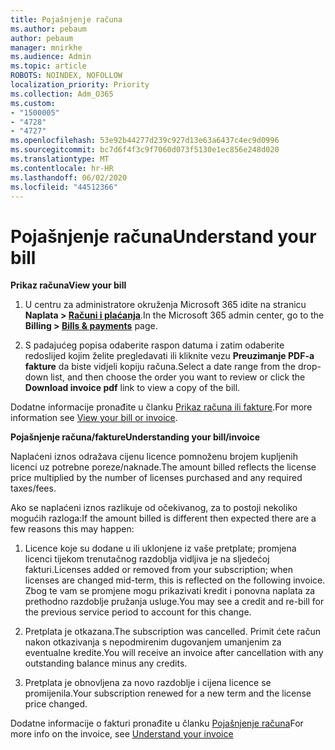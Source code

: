 ```yaml
---
title: Pojašnjenje računa
ms.author: pebaum
author: pebaum
manager: mnirkhe
ms.audience: Admin
ms.topic: article
ROBOTS: NOINDEX, NOFOLLOW
localization_priority: Priority
ms.collection: Adm_O365
ms.custom:
- "1500005"
- "4728"
- "4727"
ms.openlocfilehash: 53e92b44277d239c927d13e63a6437c4ec9d0996
ms.sourcegitcommit: bc7d6f4f3c9f7060d073f5130e1ec856e248d020
ms.translationtype: MT
ms.contentlocale: hr-HR
ms.lasthandoff: 06/02/2020
ms.locfileid: "44512366"
---
```

# <a name="understand-your-bill"></a><span data-ttu-id="4fb34-102">Pojašnjenje računa</span><span class="sxs-lookup"><span data-stu-id="4fb34-102">Understand your bill</span></span>

<span data-ttu-id="4fb34-103">**Prikaz računa**</span><span class="sxs-lookup"><span data-stu-id="4fb34-103">**View your bill**</span></span>

1. <span data-ttu-id="4fb34-104">U centru za administratore okruženja Microsoft 365 idite na stranicu **Naplata > [Računi i plaćanja](https://go.microsoft.com/fwlink/p/?linkid=848039)**.</span><span class="sxs-lookup"><span data-stu-id="4fb34-104">In the Microsoft 365 admin center, go to the **Billing > [Bills & payments](https://go.microsoft.com/fwlink/p/?linkid=848039)** page.</span></span>

2. <span data-ttu-id="4fb34-105">S padajućeg popisa odaberite raspon datuma i zatim odaberite redoslijed kojim želite pregledavati ili kliknite vezu **Preuzimanje PDF-a fakture** da biste vidjeli kopiju računa.</span><span class="sxs-lookup"><span data-stu-id="4fb34-105">Select a date range from the drop-down list, and then choose the order you want to review or click the **Download invoice pdf** link to view a copy of the bill.</span></span>

<span data-ttu-id="4fb34-106">Dodatne informacije pronađite u članku [Prikaz računa ili fakture](https://docs.microsoft.com/microsoft-365/commerce/billing-and-payments/view-your-bill-or-invoice).</span><span class="sxs-lookup"><span data-stu-id="4fb34-106">For more information see [View your bill or invoice](https://docs.microsoft.com/microsoft-365/commerce/billing-and-payments/view-your-bill-or-invoice).</span></span>

<span data-ttu-id="4fb34-107">**Pojašnjenje računa/fakture**</span><span class="sxs-lookup"><span data-stu-id="4fb34-107">**Understanding your bill/invoice**</span></span>

<span data-ttu-id="4fb34-108">Naplaćeni iznos odražava cijenu licence pomnoženu brojem kupljenih licenci uz potrebne poreze/naknade.</span><span class="sxs-lookup"><span data-stu-id="4fb34-108">The amount billed reflects the license price multiplied by the number of licenses purchased and any required taxes/fees.</span></span>

<span data-ttu-id="4fb34-109">Ako se naplaćeni iznos razlikuje od očekivanog, za to postoji nekoliko mogućih razloga:</span><span class="sxs-lookup"><span data-stu-id="4fb34-109">If the amount billed is different then expected there are a few reasons this may happen:</span></span>

1. <span data-ttu-id="4fb34-110">Licence koje su dodane u ili uklonjene iz vaše pretplate; promjena licenci tijekom trenutačnog razdoblja vidljiva je na sljedećoj fakturi.</span><span class="sxs-lookup"><span data-stu-id="4fb34-110">Licenses added or removed from your subscription; when licenses are changed mid-term, this is reflected on the following invoice.</span></span>  <span data-ttu-id="4fb34-111">Zbog te vam se promjene mogu prikazivati kredit i ponovna naplata za prethodno razdoblje pružanja usluge.</span><span class="sxs-lookup"><span data-stu-id="4fb34-111">You may see a credit and re-bill for the previous service period to account for this change.</span></span>

2. <span data-ttu-id="4fb34-112">Pretplata je otkazana.</span><span class="sxs-lookup"><span data-stu-id="4fb34-112">The subscription was cancelled.</span></span>  <span data-ttu-id="4fb34-113">Primit ćete račun nakon otkazivanja s nepodmirenim dugovanjem umanjenim za eventualne kredite.</span><span class="sxs-lookup"><span data-stu-id="4fb34-113">You will receive an invoice after cancellation with any outstanding balance minus any credits.</span></span>

3. <span data-ttu-id="4fb34-114">Pretplata je obnovljena za novo razdoblje i cijena licence se promijenila.</span><span class="sxs-lookup"><span data-stu-id="4fb34-114">Your subscription renewed for a new term and the license price changed.</span></span>  

<span data-ttu-id="4fb34-115">Dodatne informacije o fakturi pronađite u članku [Pojašnjenje računa](https://support.office.com/article/Understand-your-invoice-for-Office-365-for-business-0724b428-fb59-4962-8c37-6674166d7507)</span><span class="sxs-lookup"><span data-stu-id="4fb34-115">For more info on the invoice, see [Understand your invoice](https://support.office.com/article/Understand-your-invoice-for-Office-365-for-business-0724b428-fb59-4962-8c37-6674166d7507)</span></span>
